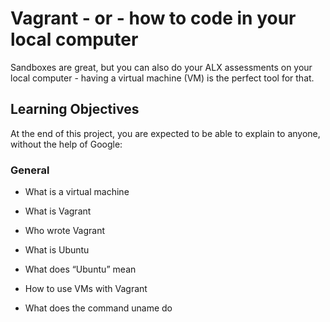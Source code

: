 # Vagrant - or - how to code in your local computer

Sandboxes are great, but you can also do your ALX assessments on your local computer - having a virtual machine (VM) is the perfect tool for that.

## Learning Objectives 

At the end of this project, you are expected to be able to explain to anyone, without the help of Google:

### General

* What is a virtual machine

* What is Vagrant 

* Who wrote Vagrant

* What is Ubuntu

* What does “Ubuntu” mean 

* How to use VMs with Vagrant 

* What does the command uname do

